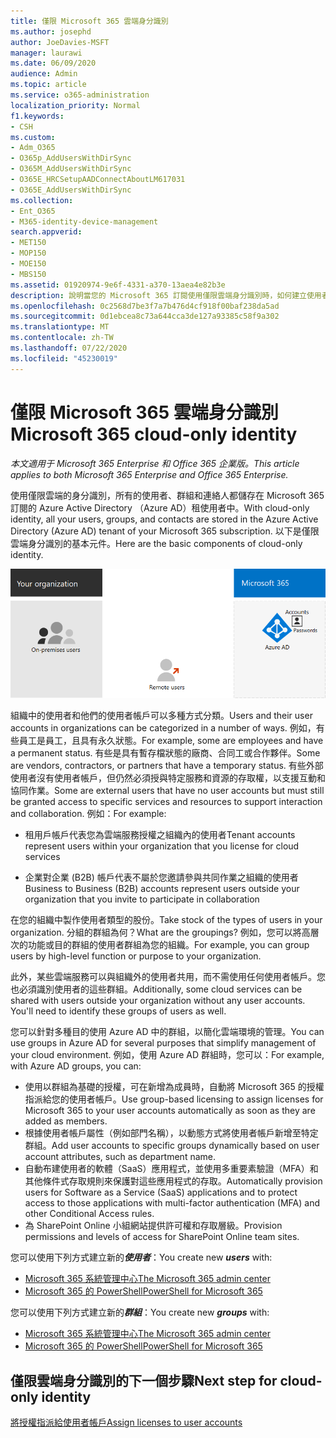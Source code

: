 ```yaml
---
title: 僅限 Microsoft 365 雲端身分識別
ms.author: josephd
author: JoeDavies-MSFT
manager: laurawi
ms.date: 06/09/2020
audience: Admin
ms.topic: article
ms.service: o365-administration
localization_priority: Normal
f1.keywords:
- CSH
ms.custom:
- Adm_O365
- O365p_AddUsersWithDirSync
- O365M_AddUsersWithDirSync
- O365E_HRCSetupAADConnectAboutLM617031
- O365E_AddUsersWithDirSync
ms.collection:
- Ent_O365
- M365-identity-device-management
search.appverid:
- MET150
- MOP150
- MOE150
- MBS150
ms.assetid: 01920974-9e6f-4331-a370-13aea4e82b3e
description: 說明當您的 Microsoft 365 訂閱使用僅限雲端身分識別時，如何建立使用者和群組。
ms.openlocfilehash: 0c2568d7be3f7a7b476d4cf918f00baf238da5ad
ms.sourcegitcommit: 0d1ebcea8c73a644cca3de127a93385c58f9a302
ms.translationtype: MT
ms.contentlocale: zh-TW
ms.lasthandoff: 07/22/2020
ms.locfileid: "45230019"
---
```

# <a name="microsoft-365-cloud-only-identity"></a><span data-ttu-id="8d78f-103">僅限 Microsoft 365 雲端身分識別</span><span class="sxs-lookup"><span data-stu-id="8d78f-103">Microsoft 365 cloud-only identity</span></span>

<span data-ttu-id="8d78f-104">*本文適用于 Microsoft 365 Enterprise 和 Office 365 企業版。*</span><span class="sxs-lookup"><span data-stu-id="8d78f-104">*This article applies to both Microsoft 365 Enterprise and Office 365 Enterprise.*</span></span>

<span data-ttu-id="8d78f-105">使用僅限雲端的身分識別，所有的使用者、群組和連絡人都儲存在 Microsoft 365 訂閱的 Azure Active Directory （Azure AD）租使用者中。</span><span class="sxs-lookup"><span data-stu-id="8d78f-105">With cloud-only identity, all your users, groups, and contacts are stored in the Azure Active Directory (Azure AD) tenant of your Microsoft 365 subscription.</span></span> <span data-ttu-id="8d78f-106">以下是僅限雲端身分識別的基本元件。</span><span class="sxs-lookup"><span data-stu-id="8d78f-106">Here are the basic components of cloud-only identity.</span></span>
 
![僅限雲端身分識別的基本元件](./media/about-office-365-identity/cloud-only-identity.png)

<span data-ttu-id="8d78f-108">組織中的使用者和他們的使用者帳戶可以多種方式分類。</span><span class="sxs-lookup"><span data-stu-id="8d78f-108">Users and their user accounts in organizations can be categorized in a number of ways.</span></span> <span data-ttu-id="8d78f-109">例如，有些員工是員工，且具有永久狀態。</span><span class="sxs-lookup"><span data-stu-id="8d78f-109">For example, some are employees and have a permanent status.</span></span> <span data-ttu-id="8d78f-110">有些是具有暫存檔狀態的廠商、合同工或合作夥伴。</span><span class="sxs-lookup"><span data-stu-id="8d78f-110">Some are vendors, contractors, or partners that have a temporary status.</span></span> <span data-ttu-id="8d78f-111">有些外部使用者沒有使用者帳戶，但仍然必須授與特定服務和資源的存取權，以支援互動和協同作業。</span><span class="sxs-lookup"><span data-stu-id="8d78f-111">Some are external users that have no user accounts but must still be granted access to specific services and resources to support interaction and collaboration.</span></span> <span data-ttu-id="8d78f-112">例如：</span><span class="sxs-lookup"><span data-stu-id="8d78f-112">For example:</span></span>

- <span data-ttu-id="8d78f-113">租用戶帳戶代表您為雲端服務授權之組織內的使用者</span><span class="sxs-lookup"><span data-stu-id="8d78f-113">Tenant accounts represent users within your organization that you license for cloud services</span></span>

- <span data-ttu-id="8d78f-114">企業對企業 (B2B) 帳戶代表不屬於您邀請參與共同作業之組織的使用者</span><span class="sxs-lookup"><span data-stu-id="8d78f-114">Business to Business (B2B) accounts represent users outside your organization that you invite to participate in collaboration</span></span>

<span data-ttu-id="8d78f-115">在您的組織中製作使用者類型的股份。</span><span class="sxs-lookup"><span data-stu-id="8d78f-115">Take stock of the types of users in your organization.</span></span> <span data-ttu-id="8d78f-116">分組的群組為何？</span><span class="sxs-lookup"><span data-stu-id="8d78f-116">What are the groupings?</span></span> <span data-ttu-id="8d78f-117">例如，您可以將高層次的功能或目的群組的使用者群組為您的組織。</span><span class="sxs-lookup"><span data-stu-id="8d78f-117">For example, you can group users by high-level function or purpose to your organization.</span></span>

<span data-ttu-id="8d78f-p104">此外，某些雲端服務可以與組織外的使用者共用，而不需使用任何使用者帳戶。您也必須識別使用者的這些群組。</span><span class="sxs-lookup"><span data-stu-id="8d78f-p104">Additionally, some cloud services can be shared with users outside your organization without any user accounts. You'll need to identify these groups of users as well.</span></span>

<span data-ttu-id="8d78f-120">您可以針對多種目的使用 Azure AD 中的群組，以簡化雲端環境的管理。</span><span class="sxs-lookup"><span data-stu-id="8d78f-120">You can use groups in Azure AD for several purposes that simplify management of your cloud environment.</span></span> <span data-ttu-id="8d78f-121">例如，使用 Azure AD 群組時，您可以：</span><span class="sxs-lookup"><span data-stu-id="8d78f-121">For example, with Azure AD groups, you can:</span></span>

- <span data-ttu-id="8d78f-122">使用以群組為基礎的授權，可在新增為成員時，自動將 Microsoft 365 的授權指派給您的使用者帳戶。</span><span class="sxs-lookup"><span data-stu-id="8d78f-122">Use group-based licensing to assign licenses for Microsoft 365 to your user accounts automatically as soon as they are added as members.</span></span>
- <span data-ttu-id="8d78f-123">根據使用者帳戶屬性（例如部門名稱），以動態方式將使用者帳戶新增至特定群組。</span><span class="sxs-lookup"><span data-stu-id="8d78f-123">Add user accounts to specific groups dynamically based on user account attributes, such as department name.</span></span>
- <span data-ttu-id="8d78f-124">自動布建使用者的軟體（SaaS）應用程式，並使用多重要素驗證（MFA）和其他條件式存取規則來保護對這些應用程式的存取。</span><span class="sxs-lookup"><span data-stu-id="8d78f-124">Automatically provision users for Software as a Service (SaaS) applications and to protect access to those applications with multi-factor authentication (MFA) and other Conditional Access rules.</span></span>
- <span data-ttu-id="8d78f-125">為 SharePoint Online 小組網站提供許可權和存取層級。</span><span class="sxs-lookup"><span data-stu-id="8d78f-125">Provision permissions and levels of access for SharePoint Online team sites.</span></span>

<span data-ttu-id="8d78f-126">您可以使用下列方式建立新的***使用者***：</span><span class="sxs-lookup"><span data-stu-id="8d78f-126">You create new ***users*** with:</span></span>

- [<span data-ttu-id="8d78f-127">Microsoft 365 系統管理中心</span><span class="sxs-lookup"><span data-stu-id="8d78f-127">The Microsoft 365 admin center</span></span>](https://docs.microsoft.com/office365/admin/add-users/add-users)
- [<span data-ttu-id="8d78f-128">Microsoft 365 的 PowerShell</span><span class="sxs-lookup"><span data-stu-id="8d78f-128">PowerShell for Microsoft 365</span></span>](https://docs.microsoft.com/office365/enterprise/powershell/create-user-accounts-with-office-365-powershell)

<span data-ttu-id="8d78f-129">您可以使用下列方式建立新的***群組***：</span><span class="sxs-lookup"><span data-stu-id="8d78f-129">You create new ***groups*** with:</span></span>

- [<span data-ttu-id="8d78f-130">Microsoft 365 系統管理中心</span><span class="sxs-lookup"><span data-stu-id="8d78f-130">The Microsoft 365 admin center</span></span>](https://docs.microsoft.com/office365/admin/create-groups/create-groups)
- [<span data-ttu-id="8d78f-131">Microsoft 365 的 PowerShell</span><span class="sxs-lookup"><span data-stu-id="8d78f-131">PowerShell for Microsoft 365</span></span>](https://docs.microsoft.com/office365/enterprise/powershell/manage-office-365-groups-with-powershell)


## <a name="next-step-for-cloud-only-identity"></a><span data-ttu-id="8d78f-132">僅限雲端身分識別的下一個步驟</span><span class="sxs-lookup"><span data-stu-id="8d78f-132">Next step for cloud-only identity</span></span>

[<span data-ttu-id="8d78f-133">將授權指派給使用者帳戶</span><span class="sxs-lookup"><span data-stu-id="8d78f-133">Assign licenses to user accounts</span></span>](assign-licenses-to-user-accounts.md)
